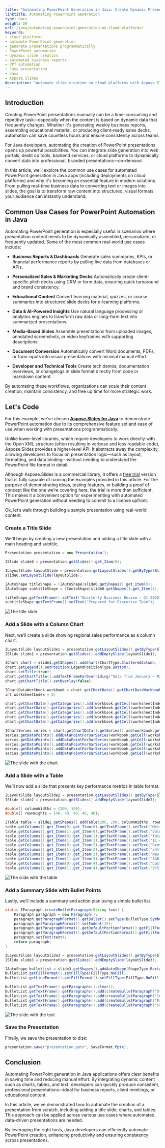 ```yaml
---
title: "Automating PowerPoint Generation in Java: Create Dynamic Presentations Easily"
linktitle: Automating PowerPoint Generation
type: docs
weight: 20
url: /java/automating-powerpoint-generation-on-cloud-platforms/
keywords:
- cloud platforms
- automate PowerPoint generation
- generate presentations programmatically
- PowerPoint automation
- dynamic slide creation
- automated business reports
- PPT automation
- Java presentation
- Java
- Aspose.Slides
description: "Automate slide creation on cloud platforms with Aspose.Slides for Java—generate, edit, and convert PowerPoint and OpenDocument files fast and reliably."
---
```


## **Introduction**

Creating PowerPoint presentations manually can be a time-consuming and repetitive task—especially when the content is based on dynamic data that frequently changes. Whether it's generating weekly business reports, assembling educational material, or producing client-ready sales decks, automation can save countless hours and ensure consistency across teams.

For Java developers, automating the creation of PowerPoint presentations opens up powerful possibilities. You can integrate slide generation into web portals, deskt op tools, backend services, or cloud platforms to dynamically convert data into professional, branded presentations—on-demand.

In this article, we’ll explore the common use cases for automated PowerPoint generation in Java apps (including deployments on cloud platforms) and why it's becoming an essential feature in modern solutions. From pulling real-time business data to converting text or images into slides, the goal is to transform raw content into structured, visual formats your audience can instantly understand.

## **Common Use Cases for PowerPoint Automation in Java**

Automating PowerPoint generation is especially useful in scenarios where presentation content needs to be dynamically assembled, personalized, or frequently updated. Some of the most common real-world use cases include:

- **Business Reports & Dashboards**
  Generate sales summaries, KPIs, or financial performance reports by pulling live data from databases or APIs.

- **Personalized Sales & Marketing Decks**
  Automatically create client-specific pitch decks using CRM or form data, ensuring quick turnaround and brand consistency.

- **Educational Content**
  Convert learning material, quizzes, or course summaries into structured slide decks for e-learning platforms.

- **Data & AI-Powered Insights**
  Use natural language processing or analytics engines to transform raw data or long-form text into summarized presentations.

- **Media-Based Slides**
  Assemble presentations from uploaded images, annotated screenshots, or video keyframes with supporting descriptions.

- **Document Conversion**
  Automatically convert Word documents, PDFs, or form inputs into visual presentations with minimal manual effort.

- **Developer and Technical Tools**
  Create tech demos, documentation overviews, or changelogs in slide format directly from code or markdown content.

By automating these workflows, organizations can scale their content creation, maintain consistency, and free up time for more strategic work.

## **Let's Code**

For this example, we’ve chosen **[Aspose.Slides for Java](https://products.aspose.com/slides/java/)** to demonstrate PowerPoint automation due to its comprehensive feature set and ease of use when working with presentations programmatically.

Unlike lower-level libraries, which require developers to work directly with the Open XML structure (often resulting in verbose and less readable code), Aspose.Slides provides a higher-level API. It abstracts away the complexity, allowing developers to focus on presentation logic—such as layout, formatting, and data binding—without needing to understand the PowerPoint file format in detail.

Although Aspose.Slides is a commercial library, it offers a [free trial](https://releases.aspose.com/slides/java/) version that is fully capable of running the examples provided in this article. For the purpose of demonstrating ideas, testing features, or building a proof of concept like the one we’re covering here, the trial is more than sufficient. This makes it a convenient option for experimenting with automated PowerPoint generation without needing to commit to a license upfront.

Ok, let’s walk through building a sample presentation using real-world content.

### **Create a Title Slide**

We'll begin by creating a new presentation and adding a title slide with a main heading and subtitle.

```java
Presentation presentation = new Presentation();

ISlide slide0 = presentation.getSlides().get_Item(0);

ILayoutSlide layoutSlide = presentation.getLayoutSlides().getByType(SlideLayoutType.Title);
slide0.setLayoutSlide(layoutSlide);

IAutoShape titleShape = (IAutoShape)slide0.getShapes().get_Item(0);
IAutoShape subtitleShape = (IAutoShape)slide0.getShapes().get_Item(1);

titleShape.getTextFrame().setText("Quarterly Business Review – Q1 2025");
subtitleShape.getTextFrame().setText("Prepared for Executive Team");
```

![The title slide](slide_0.png)

### **Add a Slide with a Column Chart**

Next, we’ll create a slide showing regional sales performance as a column chart.

```java
ILayoutSlide layoutSlide1 = presentation.getLayoutSlides().getByType(SlideLayoutType.Blank);
ISlide slide1 = presentation.getSlides().addEmptySlide(layoutSlide1);

IChart chart = slide1.getShapes().addChart(ChartType.ClusteredColumn, 100, 100, 500, 350, false);
chart.getLegend().setPosition(LegendPositionType.Bottom);
chart.setTitle(true);
chart.getChartTitle().addTextFrameForOverriding("Data from January – March 2025");
chart.getChartTitle().setOverlay(false);

IChartDataWorkbook workbook = chart.getChartData().getChartDataWorkbook();
int worksheetIndex = 0;

chart.getChartData().getCategories().add(workbook.getCell(worksheetIndex, 1, 0, "North America"));
chart.getChartData().getCategories().add(workbook.getCell(worksheetIndex, 2, 0, "Europe"));
chart.getChartData().getCategories().add(workbook.getCell(worksheetIndex, 3, 0, "Asia Pacific"));
chart.getChartData().getCategories().add(workbook.getCell(worksheetIndex, 4, 0, "Latin America"));
chart.getChartData().getCategories().add(workbook.getCell(worksheetIndex, 5, 0, "Middle East"));

IChartSeries series = chart.getChartData().getSeries().add(workbook.getCell(worksheetIndex, 0, 1, "Sales ($K)"), chart.getType());
series.getDataPoints().addDataPointForBarSeries(workbook.getCell(worksheetIndex, 1, 1, 480));
series.getDataPoints().addDataPointForBarSeries(workbook.getCell(worksheetIndex, 2, 1, 365));
series.getDataPoints().addDataPointForBarSeries(workbook.getCell(worksheetIndex, 3, 1, 290));
series.getDataPoints().addDataPointForBarSeries(workbook.getCell(worksheetIndex, 4, 1, 150));
series.getDataPoints().addDataPointForBarSeries(workbook.getCell(worksheetIndex, 5, 1, 120));
```

![The slide with the chart](slide_1.png)

### **Add a Slide with a Table**

We’ll now add a slide that presents key performance metrics in table format.

```java
ILayoutSlide layoutSlide2 = presentation.getLayoutSlides().getByType(SlideLayoutType.Blank);
ISlide slide2 = presentation.getSlides().addEmptySlide(layoutSlide2);

double[] columnWidths = {200, 100};
double[] rowHeights = {40, 40, 40, 40, 40};

ITable table = slide2.getShapes().addTable(200, 200, columnWidths, rowHeights);
table.getColumns().get_Item(0).get_Item(0).getTextFrame().setText("Metric");
table.getColumns().get_Item(1).get_Item(0).getTextFrame().setText("Value");
table.getColumns().get_Item(0).get_Item(1).getTextFrame().setText("Total Revenue");
table.getColumns().get_Item(1).get_Item(1).getTextFrame().setText("$1.4M");
table.getColumns().get_Item(0).get_Item(2).getTextFrame().setText("Gross Margin");
table.getColumns().get_Item(1).get_Item(2).getTextFrame().setText("54%");
table.getColumns().get_Item(0).get_Item(3).getTextFrame().setText("New Customers");
table.getColumns().get_Item(1).get_Item(3).getTextFrame().setText("340");
table.getColumns().get_Item(0).get_Item(4).getTextFrame().setText("Customer Retention");
table.getColumns().get_Item(1).get_Item(4).getTextFrame().setText("87%");
```

![The slide with the table](slide_2.png)

### **Add a Summary Slide with Bullet Points**

Lastly, we’ll include a summary and action plan using a simple bullet list.

```java
static IParagraph createBulletParagraph(String text) {
    Paragraph paragraph = new Paragraph();
    paragraph.getParagraphFormat().getBullet().setType(BulletType.Symbol);
    paragraph.getParagraphFormat().setIndent(15);
    paragraph.getParagraphFormat().getDefaultPortionFormat().getFillFormat().setFillType(FillType.Solid);
    paragraph.getParagraphFormat().getDefaultPortionFormat().getFillFormat().getSolidFillColor().setColor(Color.BLACK);
    paragraph.setText(text);
    return paragraph;
}
```
```java
ILayoutSlide layoutSlide3 = presentation.getLayoutSlides().getByType(SlideLayoutType.Blank);
ISlide slide3 = presentation.getSlides().addEmptySlide(layoutSlide3);

IAutoShape bulletList = slide3.getShapes().addAutoShape(ShapeType.Rectangle, 100, 50, 600, 200);
bulletList.getFillFormat().setFillType(FillType.NoFill);
bulletList.getLineFormat().getFillFormat().setFillType(FillType.NoFill);

bulletList.getTextFrame().getParagraphs().clear();
bulletList.getTextFrame().getParagraphs().add(createBulletParagraph("Strong performance in North America; growth opportunity in Asia Pacific"));
bulletList.getTextFrame().getParagraphs().add(createBulletParagraph("Improve marketing outreach in underperforming regions"));
bulletList.getTextFrame().getParagraphs().add(createBulletParagraph("Prepare new campaign strategy for Q2"));
bulletList.getTextFrame().getParagraphs().add(createBulletParagraph("Schedule follow-up review in early July"));
```

![The slide with the text](slide_3.png)

### **Save the Presentation**

Finally, we save the presentation to disk:

```java
presentation.save("presentation.pptx", SaveFormat.Pptx);
```

## **Conclusion**

Automating PowerPoint generation in Java applications offers clear benefits in saving time and reducing manual effort. By integrating dynamic content such as charts, tables, and text, developers can quickly produce consistent, professional presentations—ideal for business reports, client meetings, or educational content.

In this article, we've demonstrated how to automate the creation of a presentation from scratch, including adding a title slide, charts, and tables. This approach can be applied across various use cases where automated, data-driven presentations are needed.

By leveraging the right tools, Java developers can efficiently automate PowerPoint creation, enhancing productivity and ensuring consistency across presentations.
